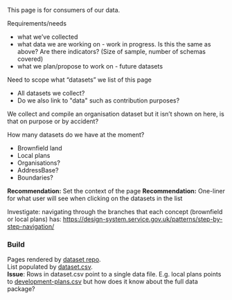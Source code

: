 This page is for consumers of our data.

Requirements/needs

* what we’ve collected
* what data we are working on - work in progress. Is this the same as above? Are there indicators? (Size of sample, number of schemas covered)
* what we plan/propose to work on - future datasets

Need to scope what “datasets” we list of this page

* All datasets we collect?
* Do we also link to "data" such as contribution purposes?

We collect and compile an organisation dataset but it isn’t shown on here, is that on purpose or by accident?

How many datasets do we have at the moment? 
 
* Brownfield land
* Local plans
* Organisations?
* AddressBase?
* Boundaries?

**Recommendation:** Set the context of the page
**Recommendation:** One-liner for what user will see when clicking on the datasets in the list

Investigate: navigating through the branches that each concept (brownfield or local plans) has:
<https://design-system.service.gov.uk/patterns/step-by-step-navigation/>

### Build

Pages rendered by [dataset repo](https://github.com/digital-land/dataset).  
List populated by [dataset.csv](https://raw.githubusercontent.com/digital-land/dataset-collection/master/dataset/dataset.csv).  
**Issue**: Rows in dataset.csv point to a single data file. E.g. local plans points to [development-plans.csv](https://raw.githubusercontent.com/digital-land/alpha-data/master/local-plans/development-plan.csv) but how does it know about the full data package?